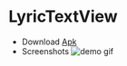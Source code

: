 # LyricTextView

- Download [Apk](https://github.com/ubdc/LyricTextView/blob/master/bin/LyricTextView.apk?raw=true)
- Screenshots
    ![demo gif](/demonstration.gif "Demo gif")
